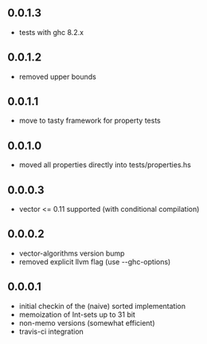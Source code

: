 0.0.1.3
-------

-  tests with ghc 8.2.x

0.0.1.2
-------

- removed upper bounds

0.0.1.1
-------

- move to tasty framework for property tests

0.0.1.0
-------

- moved all properties directly into tests/properties.hs

0.0.0.3
-------

- vector <= 0.11 supported (with conditional compilation)

0.0.0.2
-------

- vector-algorithms version bump
- removed explicit llvm flag (use --ghc-options)

0.0.0.1
-------

- initial checkin of the (naive) sorted implementation
- memoization of Int-sets up to 31 bit
- non-memo versions (somewhat efficient)
- travis-ci integration
